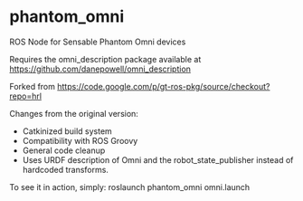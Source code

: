 phantom_omni
============

ROS Node for Sensable Phantom Omni devices

Requires the omni_description package available at https://github.com/danepowell/omni_description

Forked from https://code.google.com/p/gt-ros-pkg/source/checkout?repo=hrl

Changes from the original version:
- Catkinized build system
- Compatibility with ROS Groovy
- General code cleanup
- Uses URDF description of Omni and the robot_state_publisher instead of hardcoded transforms.

To see it in action, simply:
roslaunch phantom_omni omni.launch
